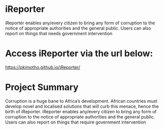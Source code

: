 # iReporter
iReporter enables any/every citizen to bring any form of corruption to the notice of appropriate authorities and the general public. Users can also report on things that needs government intervention

# Access iReporter via the url below:
https://pkimotho.github.io/iReporter/

# Project Summary
Corruption is a huge bane to Africa’s development. African countries must develop novel and
localised solutions that will curb this menace, hence the birth of iReporter. iReporter enables
any/every citizen to bring any form of corruption to the notice of appropriate authorities and the
general public. Users can also report on things that require government intervention
